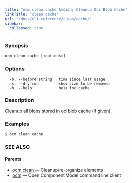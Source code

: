 ```yaml
---
title: "ocm clean cache &mdash; Cleanup Oci Blob Cache"
linkTitle: "clean cache"
url: "/docs/cli-reference/clean/cache/"
sidebar:
  collapsed: true
---
```


### Synopsis

```bash
ocm clean cache [<options>]
```

### Options

```text
  -b, --before string   time since last usage
  -s, --dry-run         show size to be removed
  -h, --help            help for cache
```

### Description

Cleanup all blobs stored in oci blob cache (if given).
	
### Examples

```bash
$ ocm clean cache
```

### SEE ALSO

#### Parents

* [ocm clean](ocm_clean.md)	 &mdash; Cleanup/re-organize elements
* [ocm](ocm.md)	 &mdash; Open Component Model command line client


